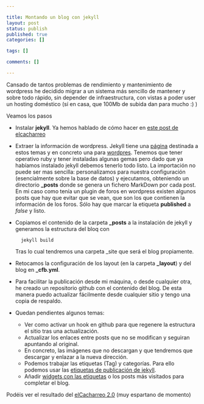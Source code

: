 ```yaml
--- 

title: Montando un blog con jekyll
layout: post
status: publish
published: true
categories: []

tags: []

comments: []

---
```


Cansado de tantos problemas de rendimiento y mantenimiento de wordpress he decidido migrar a un sistema más sencillo de mantener y sobre todo rápido, sin depender de infraestructura, con vistas a poder user un hosting doméstico (sí en casa, que 100Mb de subida dan para mucho :) )

Veamos los pasos

* Instalar **jekyll**. Ya hemos hablado de cómo hacer en [este post de elcacharreo](http://blog.elcacharreo.com/2014/02/10/sistema-de-publicacion-de-paginas-estaticas/)

* Extraer la información de wordpress. Jekyll tiene una [página](http://import.jekyllrb.com/docs/home/) destinada a estos temas y en concreto una para [wordpres](http://import.jekyllrb.com/docs/wordpress/). Tenemos que tener operativo ruby y tener instaladas algunas gemas pero dado que ya habíamos instalado jekyll debemos tenerlo todo listo. 
	La importación no puede ser mas sencilla: personalizamos para nuestra configuración (esencialmente sobre la base de datos) y ejecutamos, obteniendo  un directorio **_posts** donde se genera un fichero MarkDown por cada post. 
	En mi caso como tenía un plugin de foros en wordpress existen algunos posts que hay que evitar que se vean, que son los que contienen la información de los foros. Sólo hay que marcar la etiqueta **published** a _false_ y listo.

* Copiamos el contenido de la carpeta **_posts** a la instalación de jekyll y generamos la estructura del bloq con 

		jekyll build

	Tras lo cual tendremos una carpeta _site que será el blog propiamente.

* Retocamos la configuración de los layout (en la carpeta **_layout**) y del blog en **_cfb.yml**.

* Para facilitar la publicación desde mi máquina, o desde cualquier otra, he creado un repositorio github con el contenido del blog. De esta manera puedo actualizar fácilmente desde cualquier sitio y tengo una copia de respaldo.

* Quedan pendientes algunos temas:
	* Ver como activar un hook en github para que regenere la estructura el sitio tras una actualización.
	* Actualizar los enlaces entre posts que no se modifican y seguiran apuntando al original.
	* En concreto, las imágenes que no descargan y que tendremos que descargar y enlazar a la nueva dirección.
	* Podemos trabajar las etiquetas (Tag) y categorías. Para ello podemos usar las [etiquetas de publicación de jekyll](http://import.jekyllrb.com/docs/wordpress/).
	* Añadir [widgets con las etiquetas](http://blog.meinside.pe.kr/Adding-tag-cloud-and-archives-page-to-Jekyll/) o los posts más visitados para completar el blog.

Podéis ver el resultado del [elCacharreo 2.0](http://static.elcacharreo.com) (muy espartano de momento)